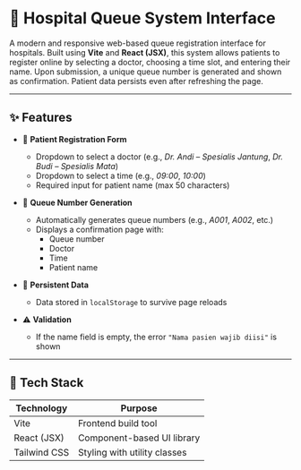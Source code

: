 # 🏥 Hospital Queue System Interface

A modern and responsive web-based queue registration interface for hospitals. Built using **Vite** and **React (JSX)**, this system allows patients to register online by selecting a doctor, choosing a time slot, and entering their name. Upon submission, a unique queue number is generated and shown as confirmation. Patient data persists even after refreshing the page.

---

## ✨ Features

- 📝 **Patient Registration Form**

  - Dropdown to select a doctor (e.g., _Dr. Andi – Spesialis Jantung_, _Dr. Budi – Spesialis Mata_)
  - Dropdown to select a time (e.g., _09:00_, _10:00_)
  - Required input for patient name (max 50 characters)

- 🔢 **Queue Number Generation**

  - Automatically generates queue numbers (e.g., _A001_, _A002_, etc.)
  - Displays a confirmation page with:
    - Queue number
    - Doctor
    - Time
    - Patient name

- 🔁 **Persistent Data**

  - Data stored in `localStorage` to survive page reloads

- ⚠️ **Validation**
  - If the name field is empty, the error `"Nama pasien wajib diisi"` is shown

---

## 🧪 Tech Stack

| Technology   | Purpose                      |
| ------------ | ---------------------------- |
| Vite         | Frontend build tool          |
| React (JSX)  | Component-based UI library   |
| Tailwind CSS | Styling with utility classes |
